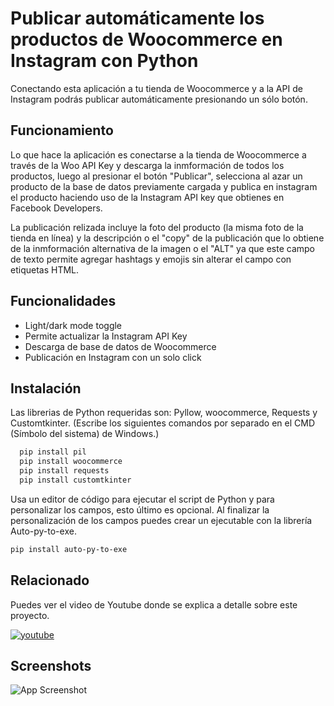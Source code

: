 
# Publicar automáticamente los productos de Woocommerce en Instagram con Python

Conectando esta aplicación a tu tienda de Woocommerce y a la API de Instagram podrás publicar automáticamente presionando un sólo botón.


## Funcionamiento

Lo que hace la aplicación es conectarse a la tienda de Woocommerce a través de la Woo API Key y descarga la inmformación de todos los productos, luego al presionar el botón "Publicar", selecciona al azar un producto de la base de datos previamente cargada y publica en instagram el producto haciendo uso de la Instagram API key que obtienes en Facebook Developers.

La publicación relizada incluye la foto del producto (la misma foto de la tienda en línea) y la descripción o el "copy" de la publicación que lo obtiene de la inmformación alternativa de la imagen o el "ALT" ya que este campo de texto permite agregar hashtags y emojis sin alterar el campo con etiquetas HTML.
## Funcionalidades

- Light/dark mode toggle
- Permite actualizar la Instagram API Key
- Descarga de base de datos de Woocommerce
- Publicación en Instagram con un solo click

## Instalación

Las librerias de Python requeridas son:
Pyllow, woocommerce, Requests y Customtkinter.
(Escribe los siguientes comandos por separado en el CMD (Símbolo del sistema) de Windows.)

```bash
  pip install pil
  pip install woocommerce
  pip install requests
  pip install customtkinter
```

Usa un editor de código para ejecutar el script de Python y para personalizar los campos, esto último es opcional.
Al finalizar la personalización de los campos puedes crear un ejecutable con la librería Auto-py-to-exe.

```bash
pip install auto-py-to-exe
```
## Relacionado

Puedes ver el video de Youtube donde se explica a detalle sobre este proyecto.

[![youtube](https://img.shields.io/badge/youtube-f21d1d?style=for-the-badge&logo=youtube&logoColor=white)](https://youtube.com/@codeffee_)



## Screenshots

![App Screenshot](https://elsalvadorvisit.com/blog-img/playa-el-zonte-la-libertad-2.jpg)


